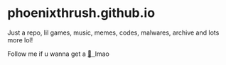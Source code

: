 # phoenixthrush.github.io
Just a repo, lil games, music, memes, codes, malwares, archive and lots more lol!

Follow me if u wanna get a&nbsp;<a href="https://instagram.com/phoenixthrush">:cookie: &nbsp;</a>lmao
